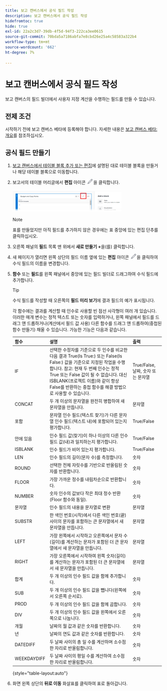 ```yaml
---
title: 보고 캔버스에서 공식 필드 작성
description: 보고 캔버스에서 공식 필드 작성
hidefromtoc: true
hide: true
exl-id: 22a2c3d7-39db-4f5d-94f3-222ca3ee0615
source-git-commit: 70bda5a7186abfa7e8cbd26e25a4c58583a322b4
workflow-type: tm+mt
source-wordcount: '662'
ht-degree: 7%

---
```


# 보고 캔버스에서 공식 필드 작성

보고 캔버스의 필드 빌더에서 사용자 지정 계산을 수행하는 필드를 만들 수 있습니다.

## 전제 조건

시작하기 전에 보고 캔버스 베타에 등록해야 합니다. 자세한 내용은 [보고 캔버스 베타: 개요](/help/quicksilver/product-announcements/betas/canvas-dashboards-beta/reporting-canvas-beta-overview.md)를 참조하십시오.

## 공식 필드 만들기

1. [보고 캔버스에서 테이블 블록 추가 또는 편집](../../../reports-and-dashboards/reporting-canvas/table-blocks/add-or-edit-report-table.md)에 설명된 대로 테이블 블록을 만들거나 해당 테이블 블록으로 이동합니다.
1. 보고서의 테이블 머리글에서 **편집** 아이콘 ![편집 아이콘](assets/edit-icon.png)을 클릭합니다.

   ![테이블 헤더의 편집 아이콘](assets/edit-icon-table-header-350x71.png)

   >[!NOTE]
   >
   >표를 만들었지만 아직 필드를 추가하지 않은 경우에는 표 중앙에 있는 편집 단추를 클릭하십시오.

1. 오른쪽 패널의 **필드** 목록 맨 위에서 **새로 만들기 +**&#x200B;을(를) 클릭합니다.
1. 새 페이지가 열리면 왼쪽 상단의 필드 이름 옆에 있는 **편집** 아이콘 ![편집 아이콘](assets/edit-icon.png)을 클릭하여 수식 필드의 이름을 변경합니다.
1. **함수** 또는 **필드**&#x200B;를 왼쪽 패널에서 중앙에 있는 필드 빌더로 드래그하여 수식 필드에 추가합니다.


   >[!TIP]
   >
   >수식 필드를 작성할 때 오른쪽의 **필드 미리 보기**&#x200B;에 결과 필드의 예가 표시됩니다.

   각 함수에는 결과를 계산할 때 인수로 사용할 빈 점선 사각형이 여러 개 있습니다. 이러한 매개 변수는 정적 텍스트 또는 숫자를 입력하거나, 왼쪽 패널에서 필드를 드래그 앤 드롭하거나(계산에서 필드 값 사용) 다른 함수를 드래그 앤 드롭하여(중첩된 함수 만들기) 채울 수 있습니다. 가능한 기능은 다음과 같습니다.

   | 함수 | 설명 | 출력 |
   |---|---|---|
   | IF | 선택한 수정자를 기준으로 두 인수를 비교한 다음 결과 True(Is True:) 또는 False(Is False:) 값을 기준으로 지정된 작업을 수행합니다. 참고: 현재 두 번째 인수는 정적 True 또는 False 값이 될 수 없습니다. 대신 ISBLANK(프로젝트 이름)와 같이 항상 False를 반환하는 중첩 함수를 해결 방법으로 사용할 수 있습니다. | True/False, 날짜, 숫자 또는 문자열 |
   | CONCAT | 두 개 이상의 문자열을 완전히 병합하여 새 문자열을 만듭니다. | 문자열 |
   | 포함 | 문자열 인수 필드(텍스트 찾기)가 다른 문자열 인수 필드(텍스트 내)에 포함되어 있는지 평가합니다. | True/False |
   | 안에 있음 | 인수 필드 값(찾기)이 하나 이상의 다른 인수 필드 값(내)과 일치하는지 평가합니다. | True/False |
   | ISBLANK | 인수 필드가 비어 있는지 평가합니다. | True/False |
   | LEN | 인수 필드의 길이(문자 수)를 측정합니다. | 숫자 |
   | ROUND | 선택한 전체 자릿수를 기반으로 반올림된 숫자를 반환합니다. | 숫자 |
   | FLOOR | 가장 가까운 정수를 내림차순으로 반환합니다. | 숫자 |
   | NUMBER | 숫자 인수의 값보다 작은 최대 정수 반환(Floor 함수와 동일). | 숫자 |
   | 문자열 | 인수 필드의 내용을 문자열로 변환 | 문자열 |
   | SUBSTR | 한 색인 번호(시작)에서 다른 색인 번호(끝) 사이의 문자를 포함하는 큰 문자열에서 새 문자열을 만듭니다. | 문자열 |
   | LEFT | 가장 왼쪽에서 시작하고 오른쪽에서 문자 수(길이)를 계산하는 문자가 포함된 더 큰 문자열에서 새 문자열을 만듭니다. | 문자열 |
   | RIGHT | 가장 오른쪽에서 시작하여 왼쪽 숫자(길이)를 계산하는 문자가 포함된 더 큰 문자열에서 새 문자열을 만듭니다. | 문자열 |
   | 합계 | 두 개 이상의 인수 필드 값을 함께 추가합니다. | 숫자 |
   | SUB | 두 개 이상의 인수 필드 값을 뺍니다(왼쪽에서 오른쪽 순서로). | 숫자 |
   | PROD | 두 개 이상의 인수 필드 값을 함께 곱합니다. | 숫자 |
   | DIV | 두 개 이상의 인수 필드 값을 왼쪽에서 오른쪽으로 나눕니다. | 숫자 |
   | 개월 | 날짜의 월 값과 같은 숫자를 반환합니다. | 숫자 |
   | 년 | 날짜의 연도 값과 같은 숫자를 반환합니다. | 숫자 |
   | DATEDIFF | 두 날짜 사이의 총 일 수를 계산하며 소수점 한 자리로 반올림합니다. | 숫자 |
   | WEEKDAYDIFF | 두 날짜 사이의 평일 수를 계산하여 소수점 한 자리로 반올림합니다. | 숫자 |

   {style="table-layout:auto"}

1. 화면 왼쪽 상단의 **뒤로 이동** 화살표를 클릭하여 표로 돌아갑니다.
